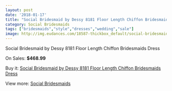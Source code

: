 ```yaml
---
layout: post
date: '2018-01-17'
title: "Social Bridesmaid by Dessy 8181 Floor Length Chiffon Bridesmaids Dress"
category: Social Bridesmaids
tags: ["bridesmaids","style","dresses","wedding","sale"]
image: http://img.eudances.com/18587-thickbox_default/social-bridesmaid-by-dessy-8181-floor-length-chiffon-bridesmaids-dress.jpg
---
```

Social Bridesmaid by Dessy 8181 Floor Length Chiffon Bridesmaids Dress

On Sales: **$468.99**
<a href="https://www.eudances.com/en/social-bridesmaids/5508-social-bridesmaid-by-dessy-8181-floor-length-chiffon-bridesmaids-dress.html"><amp-img layout="responsive" width="600" height="600" src="//img.eudances.com/18587-thickbox_default/social-bridesmaid-by-dessy-8181-floor-length-chiffon-bridesmaids-dress.jpg" alt="Social Bridesmaid by Dessy 8181 Floor Length Chiffon Bridesmaids Dress 0" /></a>
<a href="https://www.eudances.com/en/social-bridesmaids/5508-social-bridesmaid-by-dessy-8181-floor-length-chiffon-bridesmaids-dress.html"><amp-img layout="responsive" width="600" height="600" src="//img.eudances.com/18588-thickbox_default/social-bridesmaid-by-dessy-8181-floor-length-chiffon-bridesmaids-dress.jpg" alt="Social Bridesmaid by Dessy 8181 Floor Length Chiffon Bridesmaids Dress 1" /></a>

Buy it: [Social Bridesmaid by Dessy 8181 Floor Length Chiffon Bridesmaids Dress](https://www.eudances.com/en/social-bridesmaids/5508-social-bridesmaid-by-dessy-8181-floor-length-chiffon-bridesmaids-dress.html "Social Bridesmaid by Dessy 8181 Floor Length Chiffon Bridesmaids Dress")

View more: [Social Bridesmaids](https://www.eudances.com/en/66-Social-Bridesmaids "Social Bridesmaids")